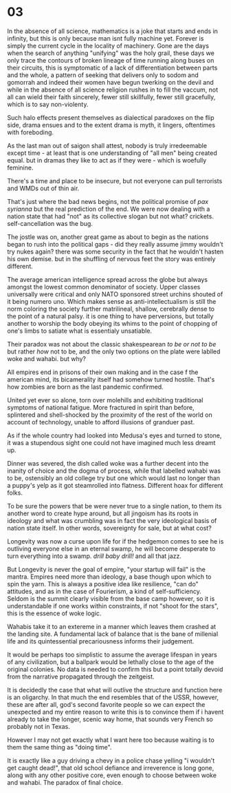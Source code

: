 # 03

In the absence of all science, mathematics is a joke that starts and ends in infinity, but this is only because man isnt fully machine yet. Forever is simply the current cycle in the locality of machinery. Gone are the days when the search of anything "unifying" was the holy grail, these days we only trace the contours of broken lineage of time running along buses on their circuits, this is symptomatic of a lack of differentiation between parts and the whole, a pattern of seeking that delivers only to sodom and gomorrah and indeed their women have begun twerking on the devil and while in the absence of all science religion rushes in to fill the vaccum, not all can wield their faith sincerely, fewer still skillfully, fewer still gracefully, which is to say non-violenty.

Such halo effects present themselves as dialectical paradoxes on the flip side, drama ensues and to the extent drama is myth, it lingers, oftentimes with foreboding.


As the last man out of saigon shall attest, nobody is truly irredeemable except time - at least that is one understanding of "all men" being created equal. but in dramas they like to act as if they were - which is woefully feminine.


There's a time and place to be insecure, but not everyone can pull terrorists and WMDs out of thin air. 


That's just where the bad news begins, not the political promise of _pax syrianna_ but the real prediction of the end. We were now dealing with a nation state that had "not" as its collective slogan but not what? crickets. self-cancellation was the bug.


The jostle was on, another great game as about to begin as the nations began to rush into the political gaps - did they really assume jimmy wouldn't try nukes again? there was some security in the fact that he wouldn't hasten his own demise. but in the shuffling of nervous feet the story was entirely different.


The average american intelligence spread across the globe but always amongst the lowest common denominator of society. Upper classes universally were critical and only NATO sponsored street urchins shouted of it being numero uno. Which makes sense as anti-intellectualism is still the norm coloring the society further matrilineal, shallow, cerebrally dense to the point of a natural palsy. it is one thing to have perversions, but totally another to worship the body obeying its whims to the point of chopping of one's limbs to satiate what is essentialy unsatiable.


Their paradox was not about the classic shakespearean _to be or not to be_ but rather _how_ not to be, and the only two options on the plate were lablled woke and wahabi. but why?


All empires end in prisons of their own making and in the case f the american mind, its bicamerality itself had somehow turned hostile. That's how zombies are born as the last pandemic confirmed.


United yet ever so alone, torn over molehills and exhibiting traditional symptoms of national fatigue. More fractured in spirit than before, splintered and shell-shocked by the proximity of the rest of the world on account of technology, unable to afford illusions of granduer past.


As if the whole country had looked into Medusa's eyes and turned to stone, it was a stupendous sight one could not have imagined much less dreamt up.


Dinner was severed, the dish called woke was a further decent into the inanity of choice and the dogma of process, while that labelled wahabi was to be, ostensibly an old college try but one which would last no longer than a puppy's yelp as it got steamrolled into flatness. Different hoax for different folks.


To be sure the powers that be were never true to a single nation, to them its another word to create hype around, but all jingoism has its roots in ideology and what was crumbling was in fact the very ideological basis of nation state itself. In other words, sovereignty for sale, but at what cost?


Longevity was now a curse upon life for if the hedgemon comes to see he is outliving everyone else in an eternal swamp, he will become desperate to turn everything into a swamp. _drill baby drill!_ and all that jazz.


But Longevity is never the goal of empire, "your startup will fail" is the mantra. Empires need more than ideology, a base though upon which to spin the yarn. This is always a positive idea like resilience, "can do" attitudes, and as in the case of Fourierism, a kind of self-sufficiency. Seldom is the summit clearly visible from the base camp however, so it is understandable if one works within constraints, if not "shoot for the stars", this is the essence of woke logic.


Wahabis take it to an extereme in a manner which leaves them crashed at the landing site. A fundamental lack of balance that is the bane of millenial life and its quintessential precariousness informs their judgement.


It would be perhaps too simplistic to assume the average lifespan in years of any civilization, but a ballpark would be lethally close to the age of the original colonies. No data is needed to confirm this but a point totally devoid from the narrative propagated through the zeitgeist.


It is decidedly the case that what will outlive the structure and function here is an oligarchy. In that much the end resembles that of the USSR, however, these are after all, god's second favorite people so we can expect the unexpected and my entire reason to write this is to convince them if i havent already to take the longer, scenic way home, that sounds very French so probably not in Texas.


However I may not get exactly what I want here too because waiting is to them the same thing as "doing time".


It is exactly like a guy driving a chevy in a police chase yelling "i wouldn't get caught dead!", that old school defiance and irreverence is long gone, along with any other positive core, even enough to choose between woke and wahabi. The paradox of final choice.